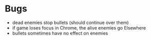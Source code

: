 # Bugs
- dead enemies stop bullets (should continue over them)
- if game loses focus in Chrome, the alive enemies go Elsewhere
- bullets sometimes have no effect on enemies